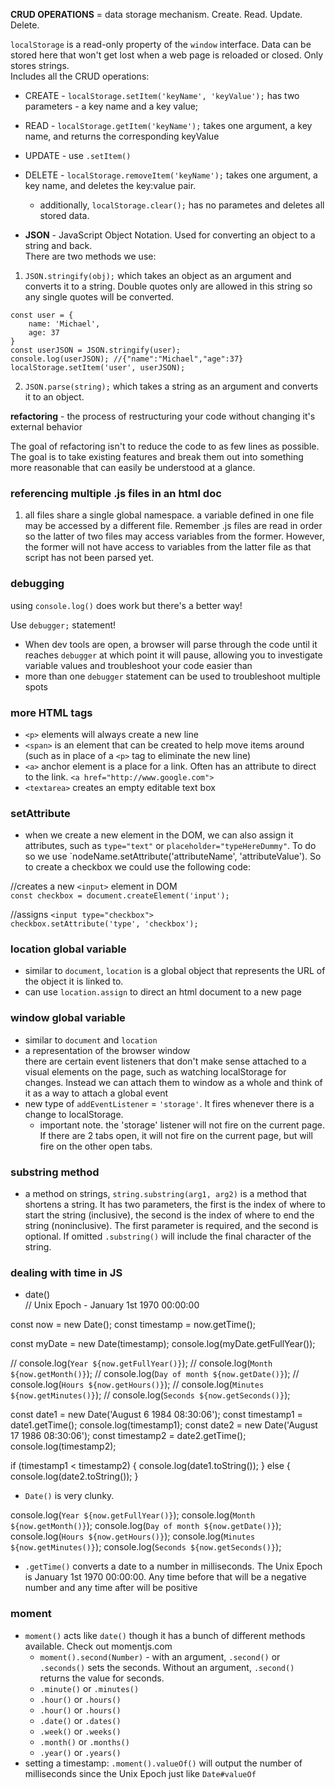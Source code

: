 **CRUD OPERATIONS** = data storage mechanism.  Create. Read. Update. Delete. 

`localStorage` is a read-only property of the `window` interface.  Data can be stored here that won't get lost when a web page is reloaded or closed.  Only stores strings.  
Includes all the CRUD operations:
* CREATE - `localStorage.setItem('keyName', 'keyValue');` has two parameters - a key name and a key value;
* READ - `localStorage.getItem('keyName');` takes one argument, a key name, and returns the corresponding keyValue
* UPDATE - use `.setItem()`
* DELETE - `localStorage.removeItem('keyName');` takes one argument, a key name, and deletes the key:value pair.
    * additionally, `localStorage.clear();` has no parametes and deletes all stored data.

* **JSON** - JavaScript Object Notation.  Used for converting an object to a string and back.  
There are two methods we use:
1. `JSON.stringify(obj);` which takes an object as an argument and converts it to a string.  Double quotes only are allowed in this string so any single quotes will be converted.
```
const user = {
    name: 'Michael',
    age: 37
}
const userJSON = JSON.stringify(user);
console.log(userJSON); //{"name":"Michael","age":37}
localStorage.setItem('user', userJSON);
```
2. `JSON.parse(string);` which takes a string as an argument and converts it to an object.  

**refactoring** - the process of restructuring your code without changing it's external behavior

The goal of refactoring isn't to reduce the code to as few lines as possible.  The goal is to take existing features and break them out into something more reasonable that can easily be understood at a glance.

### referencing multiple .js files in an html doc
1. all files share a single global namespace.  a variable defined in one file may be accessed by a different file.  Remember .js files are read in order so the latter of two files may access variables from the former.  However, the former will not have access to variables from the latter file as that script has not been parsed yet.

### debugging
using `console.log()` does work but there's a better way!  

Use `debugger;` statement!  
* When dev tools are open, a browser will parse through the code until it reaches `debugger` at which point it will pause, allowing you to investigate variable values and troubleshoot your code easier than 
* more than one `debugger` statement can be used to troubleshoot multiple spots

### more HTML tags
* `<p>` elements will always create a new line
* `<span>` is an element that can be created to help move items around (such as in place of a `<p>` tag to eliminate the new line)
* `<a>` anchor element is a place for a link.  Often has an attribute to direct to the link.  `<a href="http://www.google.com">`
* `<textarea>` creates an empty editable text box

### setAttribute
* when we create a new element in the DOM, we can also assign it attributes, such as `type="text"` or `placeholder="typeHereDummy"`.  To do so we use `nodeName.setAttribute('attributeName', 'attributeValue').  So to create a checkbox we could use the following code:


//creates a new `<input>` element in DOM  
`const checkbox = document.createElement('input');`  

//assigns `<input type="checkbox">`  
`checkbox.setAttribute('type', 'checkbox');`          

### location global variable
* similar to `document`, `location` is a global object that represents the URL of the object it is linked to.
* can use `location.assign` to direct an html document to a new page

### window global variable
* similar to `document` and `location`
* a representation of the browser window  
there are certain event listeners that don't make sense attached to a visual elements on the page, such as watching localStorage for changes.  Instead we can attach them to window as a whole and think of it as a way to attach a global event
* new type of `addEventListener` = `'storage'`.  It fires whenever there is a change to localStorage.
    * important note.  the 'storage' listener will not fire on the current page.  If there are 2 tabs open, it will not fire on the current page, but will fire on the other open tabs.

### substring method
* a method on strings, `string.substring(arg1, arg2)` is a method that shortens a string.  It has two parameters, the first is the index of where to start the string (inclusive), the second is the index of where to end the string (noninclusive).  The first parameter is required, and the second is optional.  If omitted `.substring()` will include the final character of the string.

### dealing with time in JS

* date()  
// Unix Epoch - January 1st 1970 00:00:00

const now = new Date();
const timestamp = now.getTime();

const myDate = new Date(timestamp);
console.log(myDate.getFullYear());

// console.log(`Year ${now.getFullYear()}`);
// console.log(`Month ${now.getMonth()}`);
// console.log(`Day of month ${now.getDate()}`);
// console.log(`Hours ${now.getHours()}`);
// console.log(`Minutes ${now.getMinutes()}`);
// console.log(`Seconds ${now.getSeconds()}`);

const date1 = new Date('August 6 1984 08:30:06');
const timestamp1 = date1.getTime();
console.log(timestamp1);
const date2 = new Date('August 17 1986 08:30:06');
const timestamp2 = date2.getTime();
console.log(timestamp2);

if (timestamp1 < timestamp2) {
    console.log(date1.toString());
} else {
    console.log(date2.toString());
}
* `Date()` is very clunky.

console.log(`Year ${now.getFullYear()}`);
console.log(`Month ${now.getMonth()}`);
console.log(`Day of month ${now.getDate()}`);
console.log(`Hours ${now.getHours()}`);
console.log(`Minutes ${now.getMinutes()}`);
console.log(`Seconds ${now.getSeconds()}`);

* `.getTime()` converts a date to a number in milliseconds.  The Unix Epoch is January 1st 1970 00:00:00.  Any time before that will be a negative number and any time after will be positive

### moment
* `moment()` acts like `date()` though it has a bunch of different methods available.  Check out momentjs.com
    * `moment().second(Number)` - with an argument, `.second()` or `.seconds()` sets the seconds.  Without an argument, `.second()` returns the value for seconds.
    * `.minute()` or `.minutes()`
    * `.hour()` or `.hours()`
    * `.hour()` or `.hours()`
    * `.date()` or `.dates()`
    * `.week()` or `.weeks()`
    * `.month()` or `.months()`
    * `.year()` or `.years()`
* setting a timestamp: `.moment().valueOf()` will output the number of milliseconds since the Unix Epoch just like `Date#valueOf`


